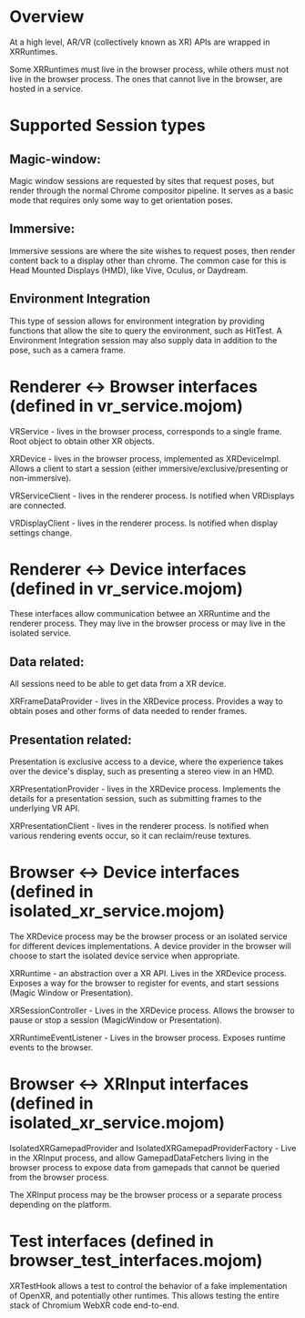 # Overview
At a high level, AR/VR (collectively known as XR) APIs are wrapped in
XRRuntimes.

Some XRRuntimes must live in the browser process, while others must not live in
the browser process.  The ones that cannot live in the browser, are hosted in a
service.

# Supported Session types

## Magic-window:
Magic window sessions are requested by sites that request poses, but render
through the normal Chrome compositor pipeline.
It serves as a basic mode that requires only some way to get orientation poses.

## Immersive:
Immersive sessions are where the site wishes to request poses, then render
content back to a display other than chrome. The common case for this is Head
Mounted Displays (HMD), like Vive, Oculus, or Daydream.

## Environment Integration
This type of session allows for environment integration by providing functions
that allow the site to query the environment, such as HitTest. A Environment
Integration session may also supply data in addition to the pose, such as a
camera frame.

# Renderer <-> Browser interfaces (defined in vr_service.mojom)
VRService - lives in the browser process, corresponds to a single frame.  Root
object to obtain other XR objects.

XRDevice - lives in the browser process, implemented as XRDeviceImpl. Allows a
client to start a session (either immersive/exclusive/presenting or
non-immersive).

VRServiceClient - lives in the renderer process.  Is notified when VRDisplays
are connected.

VRDisplayClient - lives in the renderer process.  Is notified when display
settings change.

# Renderer <-> Device interfaces (defined in vr_service.mojom)
These interfaces allow communication betwee an XRRuntime and the renderer
process.  They may live in the browser process or may live in the isolated
service.


## Data related:
All sessions need to be able to get data from a XR device.

XRFrameDataProvider - lives in the XRDevice process.  Provides a way to obtain
poses and other forms of data needed to render frames.

## Presentation related:
Presentation is exclusive access to a device, where the experience takes over
the device's display, such as presenting a stereo view in an HMD.

XRPresentationProvider - lives in the XRDevice process.  Implements the details
for a presentation session, such as submitting frames to the underlying VR API.

XRPresentationClient - lives in the renderer process.  Is notified when various
rendering events occur, so it can reclaim/reuse textures.

# Browser <-> Device interfaces (defined in isolated_xr_service.mojom)
The XRDevice process may be the browser process or an isolated service for
different devices implementations.  A device provider in the browser will choose
to start the isolated device service when appropriate.

XRRuntime - an abstraction over a XR API.  Lives in the XRDevice process.
Exposes a way for the browser to register for events, and start sessions (Magic
Window or Presentation).

XRSessionController - Lives in the XRDevice process.  Allows the browser to
pause or stop a session (MagicWindow or Presentation).

XRRuntimeEventListener - Lives in the browser process.  Exposes runtime events
to the browser.

# Browser <-> XRInput interfaces (defined in isolated_xr_service.mojom)
IsolatedXRGamepadProvider and IsolatedXRGamepadProviderFactory - Live in the
XRInput process, and allow GamepadDataFetchers living in the browser process
to expose data from gamepads that cannot be queried from the browser process.

The XRInput process may be the browser process or a separate process depending
on the platform.

# Test interfaces (defined in browser_test_interfaces.mojom)
XRTestHook allows a test to control the behavior of a fake implementation of
OpenXR, and potentially other runtimes.  This allows testing the entire stack
of Chromium WebXR code end-to-end.
